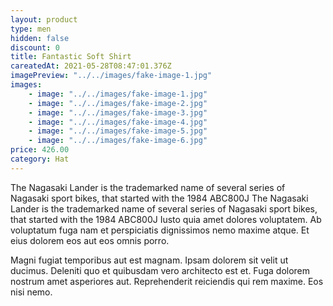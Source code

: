 ```yaml
---
layout: product
type: men
hidden: false
discount: 0
title: Fantastic Soft Shirt
careatedAt: 2021-05-28T08:47:01.376Z
imagePreview: "../../images/fake-image-1.jpg"
images:
    - image: "../../images/fake-image-1.jpg"
    - image: "../../images/fake-image-2.jpg"
    - image: "../../images/fake-image-3.jpg"
    - image: "../../images/fake-image-4.jpg"
    - image: "../../images/fake-image-5.jpg"
    - image: "../../images/fake-image-6.jpg"
price: 426.00
category: Hat
---
```

The Nagasaki Lander is the trademarked name of several series of Nagasaki sport bikes, that started with the 1984 ABC800J
The Nagasaki Lander is the trademarked name of several series of Nagasaki sport bikes, that started with the 1984 ABC800J
Iusto quia amet dolores voluptatem. Ab voluptatum fuga nam et perspiciatis dignissimos nemo maxime atque. Et eius dolorem eos aut eos omnis porro.
 Magni fugiat temporibus aut est magnam. Ipsam dolorem sit velit ut ducimus. Deleniti quo et quibusdam vero architecto est et. Fuga dolorem nostrum amet asperiores aut. Reprehenderit reiciendis qui rem maxime. Eos nisi nemo.
